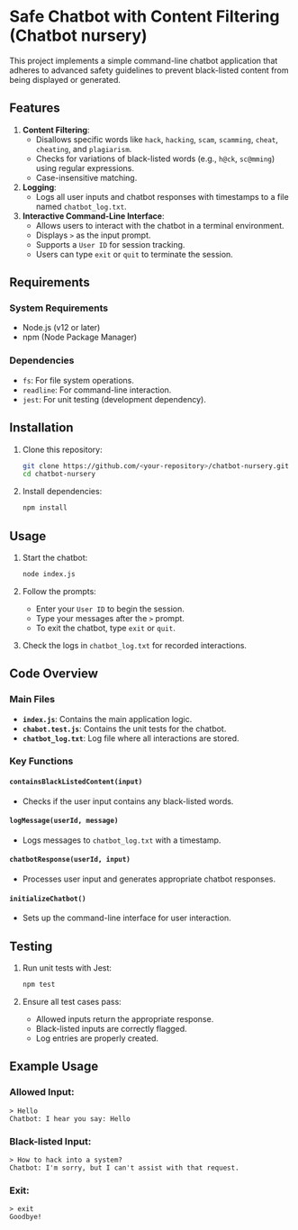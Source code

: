 # Safe Chatbot with Content Filtering (Chatbot nursery)

This project implements a simple command-line chatbot application that adheres to advanced safety guidelines to prevent black-listed content from being displayed or generated.

## Features

1. **Content Filtering**:
   - Disallows specific words like `hack`, `hacking`, `scam`, `scamming`, `cheat`, `cheating`, and `plagiarism`.
   - Checks for variations of black-listed words (e.g., `h@ck`, `sc@mming`) using regular expressions.
   - Case-insensitive matching.
2. **Logging**:
   - Logs all user inputs and chatbot responses with timestamps to a file named `chatbot_log.txt`.
3. **Interactive Command-Line Interface**:
   - Allows users to interact with the chatbot in a terminal environment.
   - Displays `>` as the input prompt.
   - Supports a `User ID` for session tracking.
   - Users can type `exit` or `quit` to terminate the session.

## Requirements

### System Requirements
- Node.js (v12 or later)
- npm (Node Package Manager)

### Dependencies
- `fs`: For file system operations.
- `readline`: For command-line interaction.
- `jest`: For unit testing (development dependency).

## Installation

1. Clone this repository:
   ```bash
   git clone https://github.com/<your-repository>/chatbot-nursery.git
   cd chatbot-nursery
   ```

2. Install dependencies:
   ```bash
   npm install
   ```

## Usage

1. Start the chatbot:
   ```bash
   node index.js
   ```

2. Follow the prompts:
   - Enter your `User ID` to begin the session.
   - Type your messages after the `>` prompt.
   - To exit the chatbot, type `exit` or `quit`.

3. Check the logs in `chatbot_log.txt` for recorded interactions.

## Code Overview

### Main Files
- **`index.js`**: Contains the main application logic.
- **`chabot.test.js`**: Contains the unit tests for the chatbot.
- **`chatbot_log.txt`**: Log file where all interactions are stored.

### Key Functions

#### `containsBlackListedContent(input)`
- Checks if the user input contains any black-listed words.

#### `logMessage(userId, message)`
- Logs messages to `chatbot_log.txt` with a timestamp.

#### `chatbotResponse(userId, input)`
- Processes user input and generates appropriate chatbot responses.

#### `initializeChatbot()`
- Sets up the command-line interface for user interaction.

## Testing

1. Run unit tests with Jest:
   ```bash
   npm test
   ```

2. Ensure all test cases pass:
   - Allowed inputs return the appropriate response.
   - Black-listed inputs are correctly flagged.
   - Log entries are properly created.

## Example Usage

### Allowed Input:
```text
> Hello
Chatbot: I hear you say: Hello
```

### Black-listed Input:
```text
> How to hack into a system?
Chatbot: I'm sorry, but I can't assist with that request.
```

### Exit:
```text
> exit
Goodbye!
```
